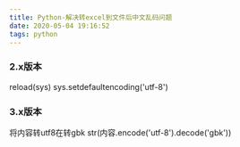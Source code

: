 ```yaml
---
title: Python-解决转excel到文件后中文乱码问题
date: 2020-05-04 19:16:52
tags: python
---
```


### 2.x版本
reload(sys)
sys.setdefaultencoding('utf-8')
### 3.x版本
将内容转utf8在转gbk
  str(内容.encode('utf-8').decode('gbk'))